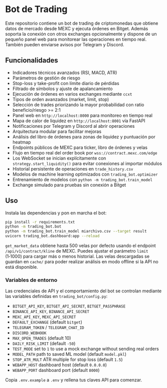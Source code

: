 # Bot de Trading

Este repositorio contiene un bot de trading de criptomonedas que obtiene datos de mercado desde MEXC y ejecuta órdenes en Bitget.
Además soporta la conexión con otros exchanges opcionalmente y dispone de un pequeño panel web para monitorear las operaciones en tiempo real. También pueden enviarse avisos por Telegram y Discord.

## Funcionalidades

- Indicadores técnicos avanzados (RSI, MACD, ATR)
- Parámetros de gestión de riesgo
- Stop-loss y take-profit con límite diario de pérdidas
- Filtrado de símbolos y ajuste de apalancamiento
- Ejecución de órdenes en varios exchanges mediante `ccxt`
- Tipos de orden avanzados (market, limit, stop)
- Selección de trades priorizando la mayor probabilidad con ratio beneficio/riesgo >= 2:1
- Panel web en `http://localhost:8000` para monitoreo en tiempo real
- Mapa de calor de liquidez en `http://localhost:8001` vía FastAPI
- Notificaciones por Telegram y Discord al abrir operaciones
- Arquitectura modular para facilitar mejoras
- Análisis del libro de órdenes para zonas de liquidez y puntuación por heatmap
- Endpoints públicos de MEXC para ticker, libro de órdenes y velas
- Flujo en tiempo real del order book por `wss://contract.mexc.com/edge`
- Los WebSocket se inician explícitamente con `strategy.start_liquidity()` para evitar conexiones al importar módulos
- Historial persistente de operaciones en `trade_history.csv`
- Modelos de machine learning optimizados con `trading_bot.optimizer`
- Entrenamiento de modelos con `python -m trading_bot.train_model`
- Exchange simulado para pruebas sin conexión a Bitget

## Uso

Instala las dependencias y pon en marcha el bot:

```bash
pip install -r requirements.txt
python -m trading_bot.bot
python -m trading_bot.train_model miarchivo.csv --target result
uvicorn trading_bot.dashboard:app --reload
```

`get_market_data` obtiene hasta 500 velas por defecto usando el endpoint
`/api/v1/contract/kline` de MEXC. Puedes ajustar el parámetro `limit` (1‑1000)
para cargar más o menos historial. Las velas descargadas se guardan en
`cache/` para poder realizar análisis en modo offline si la API no está
disponible.

### Variables de entorno

Las credenciales de API y el comportamiento del bot se controlan mediante las
variables definidas en `trading_bot/config.py`:

- `BITGET_API_KEY`, `BITGET_API_SECRET`, `BITGET_PASSPHRASE`
- `BINANCE_API_KEY`, `BINANCE_API_SECRET`
- `MEXC_API_KEY`, `MEXC_API_SECRET`
- `DEFAULT_EXCHANGE` (default `bitget`)
- `TELEGRAM_TOKEN` / `TELEGRAM_CHAT_ID`
- `DISCORD_WEBHOOK`
- `MAX_OPEN_TRADES` (default 10)
- `DAILY_RISK_LIMIT` (default `-50`)
- `TEST_MODE` set to `1` to use a mock exchange without sending real orders
- `MODEL_PATH` path to saved ML model (default `model.pkl`)
- `STOP_ATR_MULT` ATR multiple for stop loss (default `1.5`)
- `WEBAPP_HOST` dashboard host (default `0.0.0.0`)
- `WEBAPP_PORT` dashboard port (default `8000`)


Copia `.env.example` a `.env` y rellena tus claves API para comenzar.
